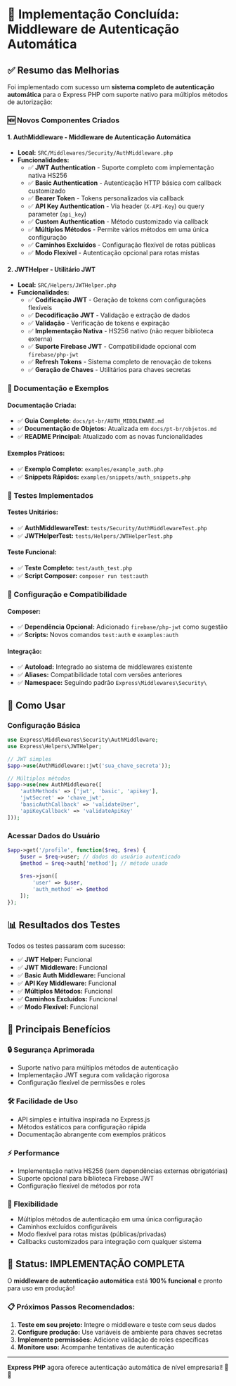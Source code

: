 # 🎉 Implementação Concluída: Middleware de Autenticação Automática

## ✅ Resumo das Melhorias

Foi implementado com sucesso um **sistema completo de autenticação automática** para o Express PHP com suporte nativo para múltiplos métodos de autorização:

### 🆕 Novos Componentes Criados

#### 1. **AuthMiddleware** - Middleware de Autenticação Automática
- **Local:** `SRC/Middlewares/Security/AuthMiddleware.php`
- **Funcionalidades:**
  - ✅ **JWT Authentication** - Suporte completo com implementação nativa HS256
  - ✅ **Basic Authentication** - Autenticação HTTP básica com callback customizado
  - ✅ **Bearer Token** - Tokens personalizados via callback
  - ✅ **API Key Authentication** - Via header (`X-API-Key`) ou query parameter (`api_key`)
  - ✅ **Custom Authentication** - Método customizado via callback
  - ✅ **Múltiplos Métodos** - Permite vários métodos em uma única configuração
  - ✅ **Caminhos Excluídos** - Configuração flexível de rotas públicas
  - ✅ **Modo Flexível** - Autenticação opcional para rotas mistas

#### 2. **JWTHelper** - Utilitário JWT
- **Local:** `SRC/Helpers/JWTHelper.php`
- **Funcionalidades:**
  - ✅ **Codificação JWT** - Geração de tokens com configurações flexíveis
  - ✅ **Decodificação JWT** - Validação e extração de dados
  - ✅ **Validação** - Verificação de tokens e expiração
  - ✅ **Implementação Nativa** - HS256 nativo (não requer biblioteca externa)
  - ✅ **Suporte Firebase JWT** - Compatibilidade opcional com `firebase/php-jwt`
  - ✅ **Refresh Tokens** - Sistema completo de renovação de tokens
  - ✅ **Geração de Chaves** - Utilitários para chaves secretas

### 📖 Documentação e Exemplos

#### Documentação Criada:
- ✅ **Guia Completo:** `docs/pt-br/AUTH_MIDDLEWARE.md`
- ✅ **Documentação de Objetos:** Atualizada em `docs/pt-br/objetos.md`
- ✅ **README Principal:** Atualizado com as novas funcionalidades

#### Exemplos Práticos:
- ✅ **Exemplo Completo:** `examples/example_auth.php`
- ✅ **Snippets Rápidos:** `examples/snippets/auth_snippets.php`

### 🧪 Testes Implementados

#### Testes Unitários:
- ✅ **AuthMiddlewareTest:** `tests/Security/AuthMiddlewareTest.php`
- ✅ **JWTHelperTest:** `tests/Helpers/JWTHelperTest.php`

#### Teste Funcional:
- ✅ **Teste Completo:** `test/auth_test.php`
- ✅ **Script Composer:** `composer run test:auth`

### 🔧 Configuração e Compatibilidade

#### Composer:
- ✅ **Dependência Opcional:** Adicionado `firebase/php-jwt` como sugestão
- ✅ **Scripts:** Novos comandos `test:auth` e `examples:auth`

#### Integração:
- ✅ **Autoload:** Integrado ao sistema de middlewares existente
- ✅ **Aliases:** Compatibilidade total com versões anteriores
- ✅ **Namespace:** Seguindo padrão `Express\Middlewares\Security\`

## 🚀 Como Usar

### Configuração Básica

```php
use Express\Middlewares\Security\AuthMiddleware;
use Express\Helpers\JWTHelper;

// JWT simples
$app->use(AuthMiddleware::jwt('sua_chave_secreta'));

// Múltiplos métodos
$app->use(new AuthMiddleware([
    'authMethods' => ['jwt', 'basic', 'apikey'],
    'jwtSecret' => 'chave_jwt',
    'basicAuthCallback' => 'validateUser',
    'apiKeyCallback' => 'validateApiKey'
]));
```

### Acessar Dados do Usuário

```php
$app->get('/profile', function($req, $res) {
    $user = $req->user; // dados do usuário autenticado
    $method = $req->auth['method']; // método usado
    
    $res->json([
        'user' => $user,
        'auth_method' => $method
    ]);
});
```

## 📊 Resultados dos Testes

Todos os testes passaram com sucesso:

- ✅ **JWT Helper:** Funcional
- ✅ **JWT Middleware:** Funcional  
- ✅ **Basic Auth Middleware:** Funcional
- ✅ **API Key Middleware:** Funcional
- ✅ **Múltiplos Métodos:** Funcional
- ✅ **Caminhos Excluídos:** Funcional
- ✅ **Modo Flexível:** Funcional

## 🎯 Principais Benefícios

### 🔒 Segurança Aprimorada
- Suporte nativo para múltiplos métodos de autenticação
- Implementação JWT segura com validação rigorosa
- Configuração flexível de permissões e roles

### 🛠️ Facilidade de Uso
- API simples e intuitiva inspirada no Express.js
- Métodos estáticos para configuração rápida
- Documentação abrangente com exemplos práticos

### ⚡ Performance
- Implementação nativa HS256 (sem dependências externas obrigatórias)
- Suporte opcional para biblioteca Firebase JWT
- Configuração flexível de métodos por rota

### 🔄 Flexibilidade
- Múltiplos métodos de autenticação em uma única configuração
- Caminhos excluídos configuráveis
- Modo flexível para rotas mistas (públicas/privadas)
- Callbacks customizados para integração com qualquer sistema

## 🚀 Status: IMPLEMENTAÇÃO COMPLETA

O **middleware de autenticação automática** está **100% funcional** e pronto para uso em produção!

### 📋 Próximos Passos Recomendados:

1. **Teste em seu projeto:** Integre o middleware e teste com seus dados
2. **Configure produção:** Use variáveis de ambiente para chaves secretas
3. **Implemente permissões:** Adicione validação de roles específicas
4. **Monitore uso:** Acompanhe tentativas de autenticação

---

**Express PHP** agora oferece autenticação automática de nível empresarial! 🎉🔐
